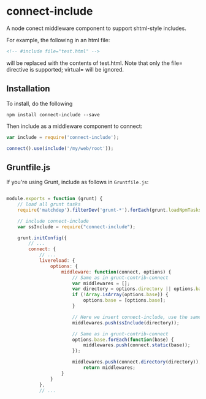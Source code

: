 connect-include
=============

A node conect middleware component to support shtml-style includes.

For example, the following in an html file:

```html
<!-- #include file="test.html" -->
```

will be replaced with the contents of test.html. Note that only the file= directive is supported; virtual= will be ignored.


Installation
------------
To install, do the following

```
npm install connect-include --save
```

Then include as a middleware component to connect:

```javascript
var include = require('connect-include');

connect().use(include('/my/web/root'));
```

Gruntfile.js
------------
If you're using Grunt, include as follows in `Gruntfile.js`:

```javascript

module.exports = function (grunt) {
    // load all grunt tasks
    require('matchdep').filterDev('grunt-*').forEach(grunt.loadNpmTasks);

    // include connect-include
    var ssInclude = require("connect-include");

    grunt.initConfig({
        // ...
        connect: {
            // ...
            livereload: {
                options: {
                    middleware: function(connect, options) {
                        // Same as in grunt-contrib-connect
                        var middlewares = [];
                        var directory = options.directory || options.base[options.base.length - 1];
                        if (!Array.isArray(options.base)) {
                            options.base = [options.base];
                        }

                        // Here we insert connect-include, use the same pattern to add other middleware
                        middlewares.push(ssInclude(directory));

                        // Same as in grunt-contrib-connect
                        options.base.forEach(function(base) {
                            middlewares.push(connect.static(base));
                        });

                        middlewares.push(connect.directory(directory));
                            return middlewares;
                    }
                }
            },
            // ...

```

